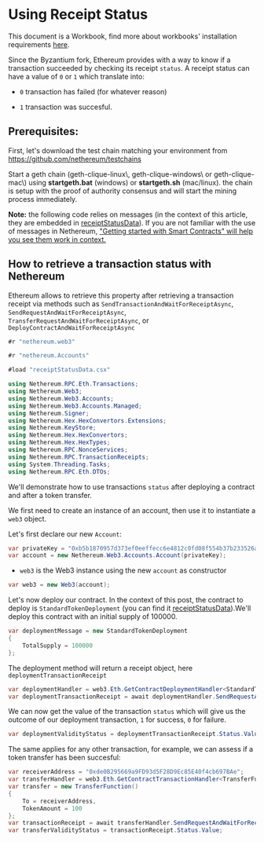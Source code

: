 # Using Receipt Status

This document is a Workbook, find more about workbooks' installation requirements  [here](https://docs.microsoft.com/en-us/xamarin/tools/workbooks/install).

Since the Byzantium fork, Ethereum provides with a way to know if a transaction succeeded by checking its receipt `status`. A receipt status can have a value of `0` or `1` which translate into:

* `0` transaction has failed (for whatever reason)

* `1` transaction was succesful.

## Prerequisites:

First, let's download the test chain matching your environment from <https://github.com/nethereum/testchains>

Start a geth chain (geth-clique-linux\\, geth-clique-windows\\ or geth-clique-mac\\) using **startgeth.bat** (windows) or **startgeth.sh** (mac/linux). the chain is setup with the proof of authority consensus and will start the mining process immediately.

**Note:** the following code relies on messages (in the context of this article, they are embedded in [receiptStatusData](./receiptStatusData.csx)). If you are not familiar with the use of messages in Nethereum, ["Getting started with Smart Contracts" will help you see them work in context.](Nethereum.Workbooks/docs/nethereum-smartcontrats-gettingstarted.workbook)

## How to retrieve a transaction status with Nethereum

Ethereum allows to retrieve this property after retrieving a transaction receipt via methods such as `SendTransactionAndWaitForReceiptAsync`,  `SendRequestAndWaitForReceiptAsync`, `TransferRequestAndWaitForReceiptAsync`, or `DeployContractAndWaitForReceiptAsync`

```csharp
#r "nethereum.web3"
```

```csharp
#r "nethereum.Accounts"
```

```csharp
#load "receiptStatusData.csx"
```

```csharp
using Nethereum.RPC.Eth.Transactions;
using Nethereum.Web3;
using Nethereum.Web3.Accounts;
using Nethereum.Web3.Accounts.Managed;
using Nethereum.Signer;
using Nethereum.Hex.HexConvertors.Extensions;
using Nethereum.KeyStore;
using Nethereum.Hex.HexConvertors;
using Nethereum.Hex.HexTypes;
using Nethereum.RPC.NonceServices;
using Nethereum.RPC.TransactionReceipts;
using System.Threading.Tasks;
using Nethereum.RPC.Eth.DTOs;
```

We'll demonstrate how to use transactions `status` after deploying a contract and after a token transfer.

We first need to create an instance of an account, then use it to instantiate a `web3` object.

Let's first declare our new `Account`:

```csharp
var privateKey = "0xb5b1870957d373ef0eeffecc6e4812c0fd08f554b37b233526acc331bf1544f7";
var account = new Nethereum.Web3.Accounts.Account(privateKey);
```

* `web3` is the Web3 instance using the new `account` as constructor

```csharp
var web3 = new Web3(account);
```

Let's now deploy our contract.
In the context of this post, the contract to deploy is `StandardTokenDeployment` (you can find it [receiptStatusData](./receiptStatusData.csx)).We'll deploy this contract with an initial supply of 100000.

```csharp
var deploymentMessage = new StandardTokenDeployment
{
    TotalSupply = 100000
};
```

The deployment method will return a receipt object, here `deploymentTransactionReceipt`

```csharp
var deploymentHandler = web3.Eth.GetContractDeploymentHandler<StandardTokenDeployment>();
var deploymentTransactionReceipt = await deploymentHandler.SendRequestAndWaitForReceiptAsync(deploymentMessage);
```

We can now get the value of the transaction `status` which will give us the outcome of our deployment transaction, `1` for success, `0` for failure.

```csharp
var deploymentValidityStatus = deploymentTransactionReceipt.Status.Value;
```

The same applies for any other transaction, for example, we can assess if a token transfer has been succesful:

```csharp
var receiverAddress = "0xde0B295669a9FD93d5F28D9Ec85E40f4cb697BAe";
var transferHandler = web3.Eth.GetContractTransactionHandler<TransferFunction>();
var transfer = new TransferFunction()
{
    To = receiverAddress,
    TokenAmount = 100
};
var transactionReceipt = await transferHandler.SendRequestAndWaitForReceiptAsync(deploymentTransactionReceipt.ContractAddress, transfer);
var transferValidityStatus = transactionReceipt.Status.Value;
```
